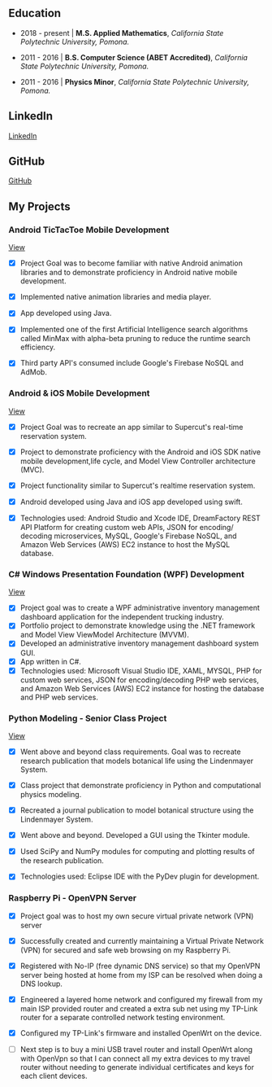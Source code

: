 ## Education

- 2018 - present | **M.S. Applied Mathematics**, *California State Polytechnic University, Pomona.*

- 2011 - 2016 | **B.S. Computer Science (ABET Accredited)**, *California State Polytechnic University,
Pomona.*

- 2011 - 2016 | **Physics Minor**, *California State Polytechnic University, Pomona.*

## LinkedIn
[LinkedIn](https://www.linkedin.com/in/gnmartinez)

## GitHub
[GitHub](https://www.github.com/gmar1274)

## My Projects

### Android TicTacToe Mobile Development

[View](https://github.com/gmar1274/Mobile_AI_TicTacToe/wiki)

- [x] Project Goal was to become familiar with native Android animation libraries and to demonstrate proficiency in Android native mobile development.

- [x] Implemented native animation libraries and media player.

- [x] App developed using Java.

- [x] Implemented one of the first Artificial Intelligence search algorithms called MinMax with alpha-beta pruning to reduce the runtime search efficiency.

- [x] Third party API's consumed include Google's Firebase NoSQL and AdMob.


### Android \& iOS Mobile Development

[View](https://github.com/gmar1274/Android-Firebase)

- [x] Project Goal was to recreate an app similar to Supercut's real-time reservation system.

- [x] Project to demonstrate proficiency with the Android and iOS SDK native mobile development,life cycle, and Model View Controller architecture (MVC).

- [x] Project functionality similar to Supercut's realtime reservation system.

- [x] Android developed using Java and iOS app developed using swift.

- [x] Technologies used: Android Studio and Xcode IDE, DreamFactory REST API Platform for creating custom web APIs, JSON for encoding/ decoding microservices, MySQL, Google's Firebase NoSQL, and Amazon Web Services (AWS) EC2 instance to host the MySQL database.

### C\# Windows Presentation Foundation (WPF) Development	

[View](https://github.com/gmar1274/FTNTransport)

- [x] Project goal was to create a WPF administrative inventory management dashboard  application for the independent trucking industry.
- [x] Portfolio project to demonstrate knowledge using the .NET framework and Model View ViewModel Architecture (MVVM).
- [x] Developed an administrative inventory management dashboard system GUI.
- [x] App written in C\#.
- [x] Technologies used: Microsoft Visual Studio IDE, XAML, MYSQL, PHP for custom web services, JSON for encoding/decoding PHP web services, and Amazon Web Services (AWS) EC2 instance for hosting the database and PHP web services.

### Python Modeling - Senior Class Project

[View](https://github.com/gmar1274/ComputationalBiologyPhy409Project)

- [x] Went above and beyond class requirements. Goal was to recreate research publication that models botanical life using the Lindenmayer System.

- [x] Class project that demonstrate proficiency in Python and computational physics modeling.

- [x] Recreated a journal publication to model botanical structure using the Lindenmayer System.

- [x] Went above and beyond. Developed a GUI using the Tkinter module.

- [x] Used SciPy and NumPy modules for computing and plotting results of the research publication.

- [x] Technologies used: Eclipse IDE with the PyDev plugin for development.

### Raspberry Pi - OpenVPN Server

- [x] Project goal was to host my own secure virtual private network (VPN) server
		
- [x] Successfully created and currently maintaining a Virtual Private Network (VPN) for secured and safe web browsing on my Raspberry Pi.
		
- [x] Registered with No-IP (free dynamic DNS service) so that my OpenVPN server being hosted at home from my ISP can be resolved when doing a DNS lookup.
		
- [x] Engineered a layered home network and configured my firewall from my main ISP provided router and created a extra sub net using my TP-Link router for a separate controlled network testing environment.
		
- [x] Configured my TP-Link's firmware and installed OpenWrt on the device.
    
- [ ] Next step is to buy a mini USB travel router and install OpenWrt along with OpenVpn so that I can connect all my extra devices to my travel router without needing to generate individual certificates and keys for each client devices.
